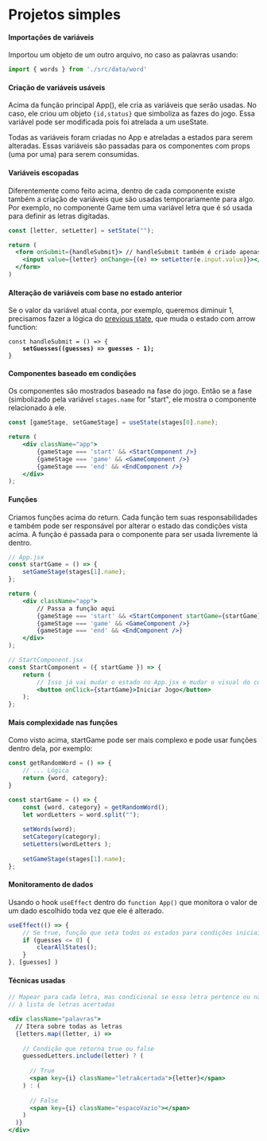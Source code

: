 # Projetos simples

#### Importações de variáveis

Importou um objeto de um outro arquivo, no caso as palavras usando:

```jsx
import { words } from './src/data/word'
```

#### Criação de variáveis usáveis

Acima da função principal App(), ele cria as variáveis que serão usadas. No caso, ele criou um objeto `{id,status}` que simboliza as fazes do jogo. Essa variável pode ser modificada pois foi atrelada a um useState.

Todas as variáveis foram criadas no App e atreladas a estados para serem alteradas. Essas variáveis são passadas para os componentes com props (uma por uma) para serem consumidas.

#### Variáveis escopadas

Diferentemente como feito acima, dentro de cada componente existe também a criação de variáveis que são usadas temporariamente para algo. Por exemplo, no componente Game tem uma variável letra que é só usada para definir as letras digitadas.

```jsx
const [letter, setLetter] = setState("");

return (
  <form onSubmit={handleSubmit}> // handleSubmit também é criado apenas no componente
    <input value={letter} onChange={(e) => setLetter(e.input.value)}></input>
  </form>
)
```

#### Alteração de variáveis com base no estado anterior

Se o valor da variável atual conta, por exemplo, queremos diminuir 1, precisamos fazer a lógica do [previous state](../hooks.md#estado-anterior), que muda o estado com arrow function:

<pre class="language-jsx"><code class="lang-jsx">const handleSubmit = () => {
<strong>    setGuesses((guesses) => guesses - 1);
</strong>}
</code></pre>

#### Componentes baseado em condições

Os componentes são mostrados baseado na fase do jogo. Então se a fase (simbolizado pela variável `stages.name` for "start", ele mostra o componente relacionado à ele.

```jsx
const [gameStage, setGameStage] = useState(stages[0].name);

return (
    <div className="app">
        {gameStage === 'start' && <StartComponent />}
        {gameStage === 'game' && <GameComponent />}
        {gameStage === 'end' && <EndComponent />}
    </div>
);
```

#### Funções

Criamos funções acima do return. Cada função tem suas responsabilidades e também pode ser responsável por alterar o estado das condições vista acima. A função é passada para o componente para ser usada livremente lá dentro.

```jsx
// App.jsx
const startGame = () => {
    setGameStage(stages[1].name);
};

return (
    <div className="app">
        // Passa a função aqui
        {gameStage === 'start' && <StartComponent startGame={startGame} />}
        {gameStage === 'game' && <GameComponent />}
        {gameStage === 'end' && <EndComponent />}
    </div>
);
```

```jsx
// StartComponent.jsx
const StartComponent = ({ startGame }) => {
    return (
        // Isso já vai mudar o estado no App.jsx e mudar o visual do componente
        <button onClick={startGame}>Iniciar Jogo</button>
    );
};
```

#### Mais complexidade nas funções

Como visto acima, startGame pode ser mais complexo e pode usar funções dentro dela, por exemplo:

```jsx
const getRandomWord = () => {
    // ... Lógica
    return {word, category};
}

const startGame = () => {
    const {word, category} = getRandomWord();
    let wordLetters = word.split("");
    
    setWords(word);
    setCategory(category);
    setLetters(wordLetters );
    
    setGameStage(stages[1].name);
};
```

#### Monitoramento de dados

Usando o hook `useEffect` dentro do `function App()` que monitora o valor de um dado escolhido toda vez que ele é alterado.

```jsx
useEffect(() => {
    // Se true, função que seta todos os estados para condições iniciais
    if (guesses <= 0) {
        clearAllStates();
    }
}, [guesses] )
```

#### Técnicas usadas

```jsx
// Mapear para cada letra, mas condicional se essa letra pertence ou não
// à lista de letras acertadas

<div className="palavras">
  // Itera sobre todas as letras
  {letters.map((letter, i) => 
    
    // Condição que retorna true ou false
    guessedLetters.include(letter) ? (
    
      // True
      <span key={i} className="letraAcertada">{letter}</span>
    ) : (
    
      // False
      <span key={i} className="espacoVazio"></span>
    )  
  )}
</div>
```
